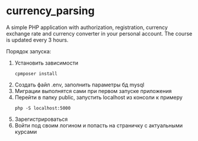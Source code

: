 # currency_parsing
A simple PHP application with authorization, registration, currency exchange rate and currency converter in your personal account. The course is updated every 3 hours.

Порядок запуска:

1. Установить зависимости
    ```
    cpmposer install
    ```
2. Создать файл .env, заполнить параметры бд mysql
3. Миграции выполнятся сами при первом запуске приложения
4. Перейти в папку public, запустить localhost из консоли
   к примеру
   ```
   php -S localhost:5000
   ```
5. Зарегистрироваться
6. Войти под своим логином и попасть на страничку с актуальными курсами